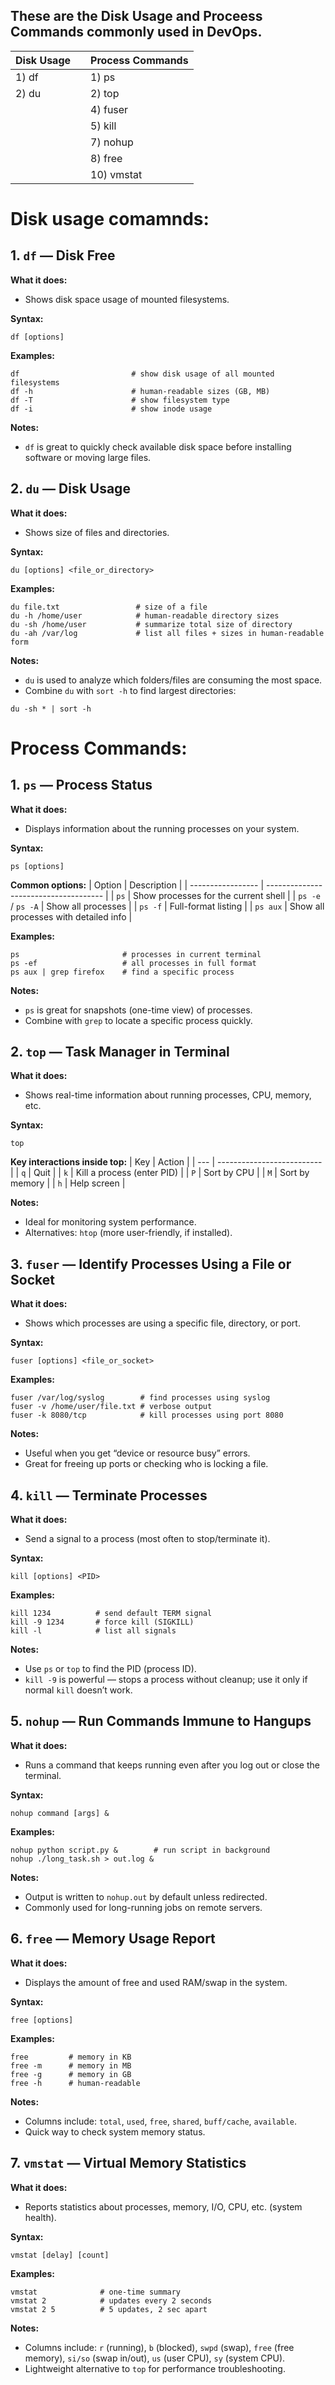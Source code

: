 ## These are the Disk Usage and Proceess Commands commonly used in DevOps.
| **Disk Usage** |                             | **Process Commands**   |
|-----------------------|-----------------------------|------------------------|
| 1) df                 |                             | 1) ps                 |
| 2) du                 |                             | 2) top                |
|                       |                             | 4) fuser              |
|                       |                             | 5) kill               |
|                       |                             | 7) nohup              |
|                       |                             | 8) free               |
|                       |                             | 10) vmstat            |

# Disk usage comamnds:
## 1. `df` — Disk Free
**What it does:**
- Shows disk space usage of mounted filesystems.

**Syntax:**
```
df [options]
```
**Examples:**
```
df                         # show disk usage of all mounted filesystems
df -h                      # human-readable sizes (GB, MB)
df -T                      # show filesystem type
df -i                      # show inode usage
```
**Notes:**
- `df` is great to quickly check available disk space before installing software or moving large files.

## 2. `du` — Disk Usage
**What it does:**
- Shows size of files and directories.

**Syntax:**
```
du [options] <file_or_directory>
```
**Examples:**
```
du file.txt                 # size of a file
du -h /home/user            # human-readable directory sizes
du -sh /home/user           # summarize total size of directory
du -ah /var/log             # list all files + sizes in human-readable form
```
**Notes:**
- `du` is used to analyze which folders/files are consuming the most space.
- Combine `du` with `sort -h` to find largest directories:
```
du -sh * | sort -h
```
# Process Commands:
## 1. `ps` — Process Status
**What it does:** 
- Displays information about the running processes on your system.

**Syntax:**
```
ps [options]
```
**Common options:**
| Option            | Description                           |
| ----------------- | ------------------------------------- |
| `ps`              | Show processes for the current shell  |
| `ps -e` / `ps -A` | Show all processes                    |
| `ps -f`           | Full-format listing                   |
| `ps aux`          | Show all processes with detailed info |

**Examples:**
```
ps                       # processes in current terminal  
ps -ef                   # all processes in full format  
ps aux | grep firefox    # find a specific process
```
**Notes:**
- `ps` is great for snapshots (one-time view) of processes.
- Combine with `grep` to locate a specific process quickly.

 ## 2. `top` — Task Manager in Terminal
 **What it does:**
- Shows real-time information about running processes, CPU, memory, etc.

**Syntax:**
```
top
```
**Key interactions inside top:**
| Key | Action                     |
| --- | -------------------------- |
| `q` | Quit                       |
| `k` | Kill a process (enter PID) |
| `P` | Sort by CPU                |
| `M` | Sort by memory             |
| `h` | Help screen                |

**Notes:**
- Ideal for monitoring system performance.
- Alternatives: `htop` (more user-friendly, if installed).

## 3. `fuser` — Identify Processes Using a File or Socket
**What it does:**
- Shows which processes are using a specific file, directory, or port.

**Syntax:**
```
fuser [options] <file_or_socket>
```

**Examples:**
```
fuser /var/log/syslog        # find processes using syslog
fuser -v /home/user/file.txt # verbose output
fuser -k 8080/tcp            # kill processes using port 8080
```
**Notes:**
- Useful when you get “device or resource busy” errors.
- Great for freeing up ports or checking who is locking a file.

## 4. `kill` — Terminate Processes
**What it does:**
- Send a signal to a process (most often to stop/terminate it).

**Syntax:**
```
kill [options] <PID>
```
**Examples:**
```
kill 1234          # send default TERM signal  
kill -9 1234       # force kill (SIGKILL)  
kill -l            # list all signals
```
**Notes:**
- Use `ps` or `top` to find the PID (process ID).
- `kill -9` is powerful — stops a process without cleanup; use it only if normal `kill` doesn’t work.

## 5. `nohup` — Run Commands Immune to Hangups
**What it does:**
- Runs a command that keeps running even after you log out or close the terminal.

**Syntax:**
```
nohup command [args] &
```
**Examples:**
```
nohup python script.py &        # run script in background  
nohup ./long_task.sh > out.log &
```
**Notes:**
- Output is written to `nohup.out` by default unless redirected.
- Commonly used for long-running jobs on remote servers.

## 6. `free` — Memory Usage Report
**What it does:**
- Displays the amount of free and used RAM/swap in the system.

**Syntax:**
```
free [options]
```
**Examples:**
```
free         # memory in KB  
free -m      # memory in MB  
free -g      # memory in GB  
free -h      # human-readable
```
**Notes:**
- Columns include: `total`, `used`, `free`, `shared`, `buff/cache`, `available`.
- Quick way to check system memory status.

## 7. `vmstat` — Virtual Memory Statistics
**What it does:**
- Reports statistics about processes, memory, I/O, CPU, etc. (system health).

**Syntax:**
```
vmstat [delay] [count]
```
**Examples:**
```
vmstat              # one-time summary  
vmstat 2            # updates every 2 seconds  
vmstat 2 5          # 5 updates, 2 sec apart
```
**Notes:**
- Columns include: `r` (running), `b` (blocked), `swpd` (swap), `free` (free memory), `si/so` (swap in/out), `us` (user CPU), `sy` (system CPU).
- Lightweight alternative to `top` for performance troubleshooting.
